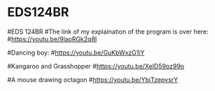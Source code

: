 # EDS124BR
#EDS 124BR
#The link of my explaination of the program is over here:
#https://youtu.be/9laoRGk2q8I

#Dancing boy:
#https://youtu.be/GuKbWxzG1iY

#Kangaroo and Grasshopper
#https://youtu.be/XeID59oz99o

#A mouse drawing octagon
#https://youtu.be/YbiTzepvsrY
